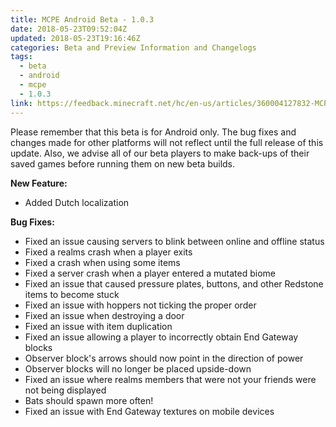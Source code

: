 ```yaml
---
title: MCPE Android Beta - 1.0.3
date: 2018-05-23T09:52:04Z
updated: 2018-05-23T19:16:46Z
categories: Beta and Preview Information and Changelogs
tags:
  - beta
  - android
  - mcpe
  - 1.0.3
link: https://feedback.minecraft.net/hc/en-us/articles/360004127832-MCPE-Android-Beta-1-0-3
---
```


Please remember that this beta is for Android only. The bug fixes and changes made for other platforms will not reflect until the full release of this update. Also, we advise all of our beta players to make back-ups of their saved games before running them on new beta builds.

**New Feature:**

-   Added Dutch localization

**Bug Fixes:**

-   Fixed an issue causing servers to blink between online and offline status
-   Fixed a realms crash when a player exits
-   Fixed a crash when using some items
-   Fixed a server crash when a player entered a mutated biome
-   Fixed an issue that caused pressure plates, buttons, and other Redstone items to become stuck
-   Fixed an issue with hoppers not ticking the proper order
-   Fixed an issue when destroying a door
-   Fixed an issue with item duplication
-   Fixed an issue allowing a player to incorrectly obtain End Gateway blocks
-   Observer block\'s arrows should now point in the direction of power
-   Observer blocks will no longer be placed upside-down
-   Fixed an issue where realms members that were not your friends were not being displayed
-   Bats should spawn more often!
-   Fixed an issue with End Gateway textures on mobile devices

<div>

 

</div>
